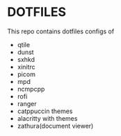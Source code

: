 # DOTFILES

This repo contains dotfiles configs of

- qtile
- dunst
- sxhkd
- xinitrc
- picom
- mpd
- ncmpcpp
- rofi 
- ranger
- catppuccin themes
- alacritty with themes
- zathura(document viewer)

